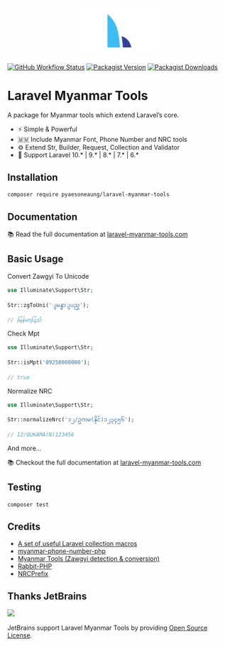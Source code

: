 <p align="center">
<a href="https://laravel-myanmar-tools.com" target="_blank"><img src="https://raw.githubusercontent.com/PyaeSoneAungRgn/laravel-myanmar-tools/main/docs/assets/images/logo.png" width="200"></a>
</p>

[![GitHub Workflow Status](https://img.shields.io/github/actions/workflow/status/PyaeSoneAungRgn/laravel-myanmar-tools/run-tests.yml?branch=main&label=test)](https://github.com/PyaeSoneAungRgn/laravel-myanmar-tools/actions/workflows/run-tests.yml)
[![Packagist Version](https://img.shields.io/packagist/v/pyaesoneaung/laravel-myanmar-tools)](https://packagist.org/packages/pyaesoneaung/laravel-myanmar-tools)
[![Packagist Downloads](https://img.shields.io/packagist/dt/pyaesoneaung/laravel-myanmar-tools)](https://packagist.org/packages/pyaesoneaung/laravel-myanmar-tools)

# Laravel Myanmar Tools

A package for Myanmar tools which extend Laravel’s core.

- ⚡️ Simple & Powerful
- 🇲🇲 Include Myanmar Font, Phone Number and NRC tools
- ⚙️ Extend Str, Builder, Request, Collection and Validator
- 🤝 Support Laravel 10.\* | 9.\* | 8.\* | 7.\* | 6.\*

## Installation

```bash
composer require pyaesoneaung/laravel-myanmar-tools
```

## Documentation

📚 Read the full documentation at [laravel-myanmar-tools.com](https://laravel-myanmar-tools.com)

## Basic Usage

Convert Zawgyi To Unicode

```php
use Illuminate\Support\Str;

Str::zgToUni('ျမန္မာျပည္');

// မြန်မာပြည်
```

Check Mpt

```php
use Illuminate\Support\Str;

Str::isMpt('09250000000');

// true
```

Normalize NRC

```php
use Illuminate\Support\Str;

Str::normalizeNrc('၁၂/ဥကမ(နိုင်)၁၂၃၄၅၆');

// 12/OUKAMA(N)123456
```

And more...

📚 Checkout the full documentation at [laravel-myanmar-tools.com](https://laravel-myanmar-tools.com)

## Testing

```bash
composer test
```

## Credits

- [A set of useful Laravel collection macros](https://github.com/spatie/laravel-collection-macros)
- [myanmar-phone-number-php](https://github.com/johnreginald/myanmar-phone-number-php)
- [Myanmar Tools (Zawgyi detection & conversion)](https://github.com/google/myanmar-tools)
- [Rabbit-PHP](https://github.com/Rabbit-Converter/Rabbit-PHP)
- [NRCPrefix](https://github.com/greenlikeorange/NRCPrefix)


## Thanks JetBrains

<img src="https://resources.jetbrains.com/storage/products/company/brand/logos/jb_beam.png" width="100"></a>

JetBrains support Laravel Myanmar Tools by providing [Open Source License](https://www.jetbrains.com/community/opensource/#support).
